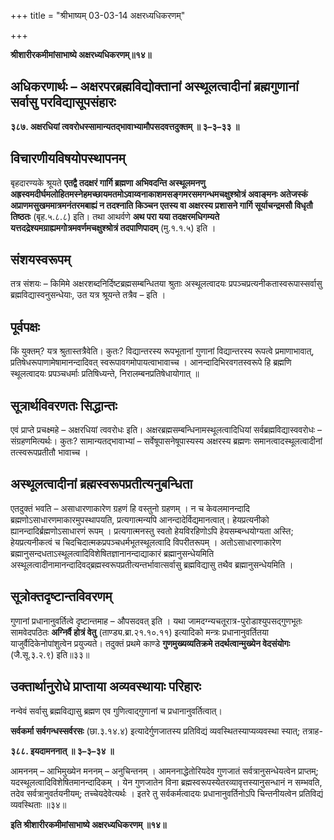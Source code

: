 +++
title = "श्रीभाष्यम् 03-03-14 अक्षरध्यधिकरणम्"

+++


**श्रीशारीरकमीमांसाभाष्ये अक्षरध्यधिकरणम्॥१४॥**

## अधिकरणार्थः – अक्षरपरब्रह्मविद्योक्तानां अस्थूलत्वादीनां ब्रह्मगुणानां सर्वासु परविद्यासूपसंहारः

**३८७. अक्षरधियां त्ववरोधस्सामान्यतद्भावाभ्यामौपसदवत्तदुक्तम् ॥ ३–३–३३ ॥**

## विचारणीयविषयोपस्थापनम्

बृहदारण्यके श्रूयते **एतद्वै तदक्षरं गार्गि ब्रह्मणा अभिवदन्ति अस्थूलमनणु अह्रस्वमदीर्घमलोहितमस्नेहमच्छायमतमोऽवाय्वनाकाशमसङ्गमरसमगन्धमचक्षुश्श्रोत्रं अवाङ्मनः अतेजस्कं अप्राणमसुखममात्रमनंतरमबाह्यं न तदश्नाति किञ्चन एतस्य वा अक्षरस्य प्रशासने गार्गि सूर्याचन्द्रमसौ विधृतौ तिष्ठतः** (बृह.५.८.८) इति। तथा आथर्वणे **अथ परा यया तदक्षरमधिगम्यते यत्तदद्रेश्यमग्राह्यमगोत्रमवर्णमचक्षुश्श्रोत्रं तदपाणिपादम्** (मु.१.१.५) इति ।

## संशयस्वरूपम्

तत्र संशयः – किमिमे अक्षरशब्दनिर्दिष्टब्रह्मसम्बन्धितया श्रुताः अस्थूलत्वादयः प्रपञ्चप्रत्यनीकतास्वरूपास्सर्वासु ब्रह्मविद्यास्वनुसन्धेयाः, उत यत्र श्रूयन्ते तत्रैव – इति ।

## पूर्वपक्षः

किं युक्तम्? यत्र श्रुतास्तत्रैवेति। कुतः? विद्यान्तरस्य रूपभूतानां गुणानां विद्यान्तरस्य रूपत्वे प्रमाणाभावात्, प्रतिषेधरूपाणामेषामानन्दादिवत् स्वरूपावगमोपायत्वाभावाच्च । आनन्दादिभिरवगतस्वरूपे हि ब्रह्मणि स्थूलत्वादयः प्रपञ्चधर्माः प्रतिषिध्यन्ते, निरालम्बनप्रतिषेधायोगात् ॥

## सूत्रार्थविवरणतः सिद्धान्तः

एवं प्राप्ते प्रचक्ष्महे – अक्षरधियां त्ववरोधः इति। अक्षरब्रह्मसम्बन्धिनामस्थूलत्वादिधियां सर्वब्रह्मविद्यास्ववरोधः – संग्रहणमित्यर्थः। कुतः? सामान्यतद्भावाभ्यां – सर्वेषूपासनेषूपास्यस्य अक्षरस्य ब्रह्मणः समानत्वादस्थूलत्वादीनां तत्स्वरूपप्रतीतौ भावाच्च ।

## अस्थूलत्वादीनां ब्रह्मस्वरूपप्रतीत्यनुबन्धिता

 एतदुक्तं भवति – असाधारणाकारेण ग्रहणं हि वस्तुनो ग्रहणम् । न च केवलमानन्दादि ब्रह्मणोऽसाधारणमाकारमुपस्थापयति, प्रत्यगात्मन्यपि आनन्दादेर्विद्यमानत्वात्। हेयप्रत्यनीको ह्यानन्दादिर्ब्रह्मणोऽसाधारणं रूपम् । प्रत्यगात्मनस्तु स्वतो हेयविरहिणोऽपि हेयसम्बन्धयोग्यता अस्ति; हेयप्रत्यनीकत्वं च चिदचिदात्मकप्रपञ्चधर्मभूतस्थूलत्वादि विपरीतरूपम् । अतोऽसाधारणाकारेण ब्रह्मानुसन्दधताऽस्थूलत्वादिविशेषितज्ञानानन्दाद्याकारं ब्रह्मानुसन्धेयमिति अस्थूलत्वादीनामानन्दादिवद्ब्रह्मस्वरूपप्रतीत्यन्तर्भावात्सर्वासु ब्रह्मविद्यासु तथैव ब्रह्मानुसन्धेयमिति ।

## सूत्रोक्तदृष्टान्तविवरणम्

गुणानां प्रधानानुवर्तित्वे दृष्टान्तमाह – औपसदवत् इति । यथा जामदग्न्यचतूरात्र-पुरोडाश्युपसद्गुणभूतः सामवेदपठितः **अग्निर्वै होत्रं वेतु** (ताण्ड्य.ब्रा.२१.१०.११) इत्यादिको मन्त्रः प्रधानानुवर्तितया याजुर्वैदिकेनोपांशुत्वेन प्रयुज्यते। तदुक्तं प्रथमे काण्डे **गुणमुख्यव्यतिक्रमे तदर्थत्वान्मुख्येन वेदसंयोगः** (जै.सू.३.२.९) इति॥३३॥

## उक्तार्थानुरोधे प्राप्ताया अव्यवस्थायाः परिहारः

नन्वेवं सर्वासु ब्रह्मविद्यासु ब्रह्मण एव गुणित्वाद्गुणानां च प्रधानानुवर्तित्वात्।

**सर्वकर्मा सर्वगन्धस्सर्वरसः** (छा.३.१४.४) इत्यादेर्गुणजातस्य प्रतिविद्यं व्यवस्थितस्याप्यव्यवस्था स्यात्; तत्राह-

**३८८. इयदामननात् ॥ ३–३–३४ ॥**

आमननम् – आभिमुख्येन मननम् – अनुचिन्तनम् । आमननाद्धेतोरियदेव गुणजातं सर्वत्रानुसन्धेयत्वेन प्राप्तम्; यदस्थूलत्वादिविशेषितमानन्दादिकम् । येन गुणजातेन विना ब्रह्मस्वरूपस्येतरव्यावृत्तस्यानुसन्धानं न सम्भवति, तदेव सर्वत्रानुवर्तयनीयम्; तच्चेयदेवेत्यर्थः । इतरे तु सर्वकर्मत्वादयः प्रधानानुवर्तिनोऽपि चिन्तनीयत्वेन प्रतिविद्यं व्यवस्थिताः ॥३४॥

**इति श्रीशारीरकमीमांसाभाष्ये अक्षरध्यधिकरणम् ॥१४॥**


